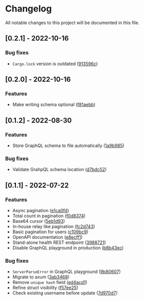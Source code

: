 # Changelog

All notable changes to this project will be documented in this file.

## [0.2.1] - 2022-10-16

### Bug fixes

- `Cargo.lock` version is outdated ([913596c](913596c4db6c2357492b49766189204dcb9a7b76))

## [0.2.0] - 2022-10-16

### Features

- Make writing schema optional ([f81aebb](f81aebb5a30007aa0b5bed1a6fb660eb1e42789e))

## [0.1.2] - 2022-08-30

### Features

- Store GraphQL schema to file automatically ([1a9b985](1a9b985c0a58baf5b796ec3ce20080d9316f269b))

### Bug fixes

- Validate GrahpQL schema location ([d7bdc52](d7bdc523789a0b7b24f8ebe84119f821176c619a))

## [0.1.1] - 2022-07-22

### Features

- Async pagination ([e1ca0fd](e1ca0fd4f3371eef0dd7eadbf189e7eebb93661c))
- Total count in pagination ([f0d8374](f0d837416b37647f3ea1cd59331f3ba6c9f17314))
- Base64 cursor ([5eb1d93](5eb1d9374236aa37d38b8ad2450c7f0f720959bd))
- In-house relay like pagination ([fc2d743](fc2d74324c68ef63b74960cdcfafe8af4bdb6099))
- Basic pagination for users ([c109bc9](c109bc9df0a548b84323d9342596235f8d4ffdcc))
- OpenAPI documentation ([e8ecff1](e8ecff1b81e2843523a8d551f92ab1a5b66dc348))
- Stand-alone health REST endpoint ([3988721](39887214e948e6d5fb6f1a22b058da0bd59d471e))
- Disable GraphQL playground in production ([b8b43ec](b8b43ece8a59aefe1de6fbc81c4f7b1c3c980d9a))

### Bug fixes

- `ServerParseError` in GraphQL playground ([9b80607](9b806076801c02eec2399c0210e27d05e15becb6))
- Migrate to axum ([3ab3468](3ab34682fec5b834376f4e8038e62cc8add7be55))
- Remove `unique hash` field ([ed4acd1](ed4acd1f00c4335b044e80b310ba7d6b1ffcc694))
- Refine struct visibility ([f57ee25](f57ee25b8ae6f59ed93043739b746329d4887490))
- Check existing username before update ([7d970d7](7d970d77b22494bfc938129b73d9ae91184c4a5f))
